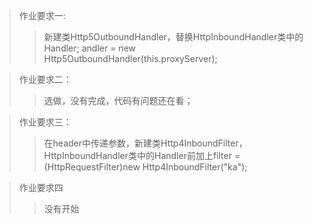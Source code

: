 >作业要求一:
>>新建类Http5OutboundHandler，替换HttpInboundHandler类中的Handler;
>>andler = new Http5OutboundHandler(this.proxyServer);

>作业要求二：
>>选做，没有完成，代码有问题还在看；

>作业要求三：
>>在header中传递参数，新建类Http4InboundFilter，HttpInboundHandler类中的Handler前加上filter = (HttpRequestFilter)new Http4InboundFilter("ka");

>作业要求四
>>没有开始